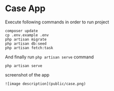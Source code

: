 #  Case App

Execute following commands in order to run project
````
composer update
cp .env.example .env
php artisan migrate
php artisan db:seed
php artisan fetch:task
````
And finally run `php artisan serve` command
````
php artisan serve

````
screenshot of the app

````
![image description](public/case.png)
